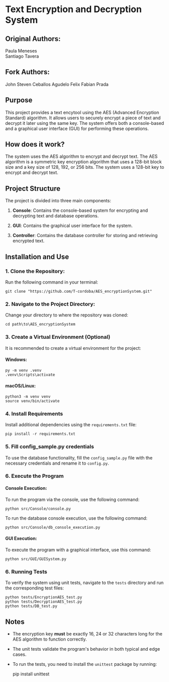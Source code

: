 # Text Encryption and Decryption System

## Original Authors:

Paula Meneses  
Santiago Tavera

## Fork Authors:

John Steven Ceballos Agudelo
Felix Fabian Prada

## Purpose

This project provides a text encytool using the AES (Advanced Encryption Standard) algorithm. It allows users to securely encrypt a piece of text and decrypt it later using the same key. The system offers both a console-based and a graphical user interface (GUI) for performing these operations.

## How does it work?

The system uses the AES algorithm to encrypt and decrypt text. The AES algorithm is a symmetric key encryption algorithm that uses a 128-bit block size and a key size of 128, 192, or 256 bits. The system uses a 128-bit key to encrypt and decrypt text.

## Project Structure

The project is divided into three main components:

1. **Console**: Contains the console-based system for encrypting and decrypting text and database operations.

2. **GUI**: Contains the graphical user interface for the system.

3. **Controller**: Contains the database controller for storing and retrieving encrypted text.

## Installation and Use

### 1. Clone the Repository:

Run the following command in your terminal:

    git clone "https://github.com/T-cordoba/AES_encryptionSystem.git"

### 2. Navigate to the Project Directory:

Change your directory to where the repository was cloned:

    cd path\to\AES_encryptionSystem

### 3. Create a Virtual Environment (Optional)

It is recommended to create a virtual environment for the project:

#### Windows:

    py -m venv .venv
    .venv\Scripts\activate

#### macOS/Linux:

    python3 -m venv venv
    source venv/bin/activate

### 4. Install Requirements

Install additional dependencies using the `requirements.txt` file:

    pip install -r requirements.txt

### 5. Fill config_sample.py credentials

To use the database functionality, fill the `config_sample.py` file with the necessary credentials and rename it to `config.py`.

### 6. Execute the Program

#### Console Execution:

To run the program via the console, use the following command:

    python src/Console/console.py

To run the database console execution, use the following command:

    python src/Console/db_console_execution.py

#### GUI Execution:

To execute the program with a graphical interface, use this command:

    python src/GUI/GUISystem.py

### 6. Running Tests

To verify the system using unit tests, navigate to the `tests` directory and run the corresponding test files:

    python tests/EncryptionAES_test.py
    python tests/DecryptionAES_test.py
    python tests/DB_test.py

## Notes

- The encryption key **must** be exactly 16, 24 or 32 characters long for the AES algorithm to function correctly.
- The unit tests validate the program's behavior in both typical and edge cases.
- To run the tests, you need to install the `unittest` package by running:

    pip install unittest
